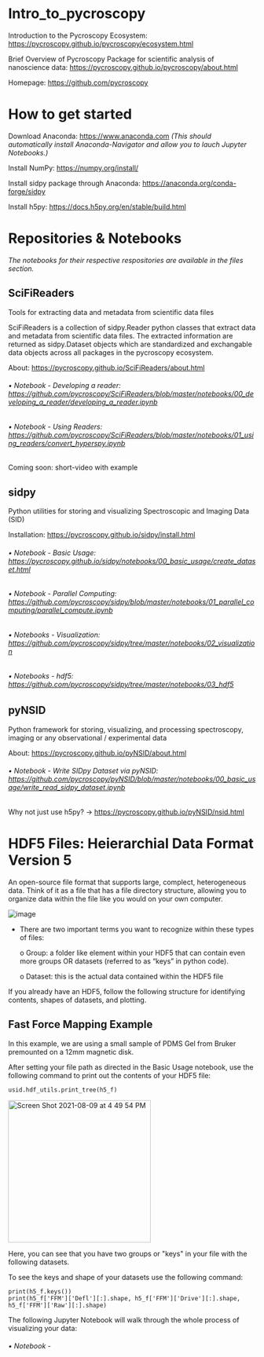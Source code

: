 # Intro_to_pycroscopy
Introduction to the Pycroscopy Ecosystem: https://pycroscopy.github.io/pycroscopy/ecosystem.html 

Brief Overview of Pycroscopy Package for scientific analysis of nanoscience data: https://pycroscopy.github.io/pycroscopy/about.html

Homepage: https://github.com/pycroscopy

# How to get started

Download Anaconda: https://www.anaconda.com *(This should automatically install Anaconda-Navigator and allow you to lauch Jupyter Notebooks.)*

Install NumPy: https://numpy.org/install/

Install sidpy package through Anaconda: https://anaconda.org/conda-forge/sidpy

Install h5py: https://docs.h5py.org/en/stable/build.html

# Repositories & Notebooks
*The notebooks for their respective respositories are available in the files section.*

## SciFiReaders
Tools for extracting data and metadata from scientific data files

SciFiReaders is a collection of sidpy.Reader python classes that extract data and metadata from scientific data files. The extracted information are returned as sidpy.Dataset objects which are standardized and exchangable data objects across all packages in the pycroscopy ecosystem.

About: https://pycroscopy.github.io/SciFiReaders/about.html
###### • Notebook - Developing a reader: https://github.com/pycroscopy/SciFiReaders/blob/master/notebooks/00_developing_a_reader/developing_a_reader.ipynb
###### • Notebook - Using Readers: https://github.com/pycroscopy/SciFiReaders/blob/master/notebooks/01_using_readers/convert_hyperspy.ipynb

Coming soon: short-video with example

## sidpy
Python utilities for storing and visualizing Spectroscopic and Imaging Data (SID)

Installation: https://pycroscopy.github.io/sidpy/install.html

###### • Notebook - Basic Usage: https://pycroscopy.github.io/sidpy/notebooks/00_basic_usage/create_dataset.html
###### • Notebook - Parallel Computing: https://github.com/pycroscopy/sidpy/blob/master/notebooks/01_parallel_computing/parallel_compute.ipynb
###### • Notebooks - Visualization: https://github.com/pycroscopy/sidpy/tree/master/notebooks/02_visualization
###### • Notebooks - hdf5: https://github.com/pycroscopy/sidpy/tree/master/notebooks/03_hdf5

## pyNSID
Python framework for storing, visualizing, and processing spectroscopy, imaging or any observational / experimental data

About: https://pycroscopy.github.io/pyNSID/about.html

###### • Notebook - Write SIDpy Dataset via pyNSID: https://github.com/pycroscopy/pyNSID/blob/master/notebooks/00_basic_usage/write_read_sidpy_dataset.ipynb

Why not just use h5py? -> https://pycroscopy.github.io/pyNSID/nsid.html

# HDF5 Files: Heierarchial Data Format Version 5
An open-source file format that supports large, complect, heterogeneous data. Think of it as a file that has a file directory structure, allowing you to organize data within the file like you would on your own computer.

![image](https://user-images.githubusercontent.com/79813375/129072735-3b06a284-fc8e-4cb1-b011-02a9d3433524.png)

-	There are two important terms you want to recognize within these types of files:

    o	Group: a folder like element within your HDF5 that can contain even more groups OR datasets (referred to as “keys” in python code).
        
    o	Dataset: this is the actual data contained within the HDF5 file 

If you already have an HDF5, follow the following structure for identifying contents, shapes of datasets, and plotting.
## Fast Force Mapping Example
In this example, we are using a small sample of PDMS Gel from Bruker premounted on a 12mm magnetic disk.

After setting your file path as directed in the Basic Usage notebook, use the following command to print out the contents of your HDF5 file:
```
usid.hdf_utils.print_tree(h5_f)
```
<img width="290" alt="Screen Shot 2021-08-09 at 4 49 54 PM" src="https://user-images.githubusercontent.com/79813375/128772579-671a3597-ff4e-48f7-8a01-c10b0b955c11.png">

Here, you can see that you have two groups or "keys" in your file with the following datasets.

To see the keys and shape of your datasets use the following command:
```
print(h5_f.keys())
print(h5_f['FFM']['Defl'][:].shape, h5_f['FFM']['Drive'][:].shape, h5_f['FFM']['Raw'][:].shape)
```
The following Jupyter Notebook will walk through the whole process of visualizing your data:
###### • Notebook - 
